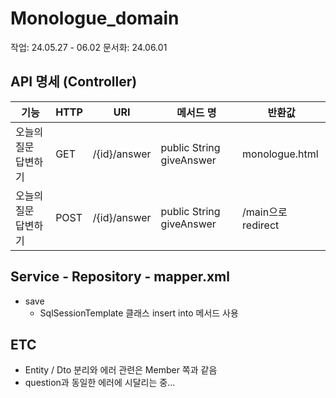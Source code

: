 # Monologue_domain
작업: 24.05.27 - 06.02
문서화: 24.06.01

## API 명세 (Controller)

| **기능**      | **HTTP** | **URI** | **메서드 명** | **반환값**          |
|-------------|----------|---------|-----------|------------------|
| 오늘의 질문 답변하기 | GET      | /{id}/answer      |    public String giveAnswer     | monologue.html   |
| 오늘의 질문 답변하기 | POST     | /{id}/answer  |   public String giveAnswer       | /main으로 redirect |

## Service - Repository - mapper.xml
- save
  - SqlSessionTemplate 클래스 insert into 메서드 사용

## ETC
- Entity / Dto 분리와 에러 관련은 Member 쪽과 같음
- question과 동일한 에러에 시달리는 중...